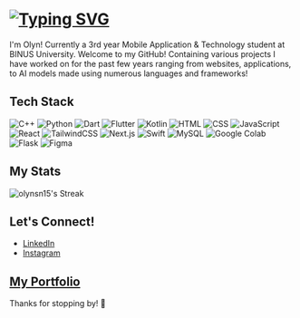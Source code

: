 # [![Typing SVG](https://readme-typing-svg.demolab.com?font=Fira+Code&size=40&pause=1000&color=F70FA3&width=750&height=75&lines=Hi+there!+%E0%AB%AE+%CB%B6%E1%B5%94+%E1%B5%95+%E1%B5%94%CB%B6+%E1%83%90+%F0%90%99%9A+%E2%80%A7%E2%82%8A%CB%9A+%E2%8B%85)](https://git.io/typing-svg)
I'm Olyn! Currently a 3rd year Mobile Application & Technology student at BINUS University. Welcome to my GitHub! Containing various projects I have worked on for the past few years ranging from websites, applications, to AI models made using numerous languages and frameworks!

## Tech Stack
![C++](https://img.shields.io/badge/C++-%2300599C.svg?logo=c%2B%2B&logoColor=white)
![Python](https://img.shields.io/badge/Python-3776AB?logo=python&logoColor=fff)
![Dart](https://img.shields.io/badge/Dart-%230175C2.svg?logo=dart&logoColor=white)
![Flutter](https://img.shields.io/badge/Flutter-02569B?logo=flutter&logoColor=fff)
![Kotlin](https://img.shields.io/badge/Kotlin-%237F52FF.svg?logo=kotlin&logoColor=white)
![HTML](https://img.shields.io/badge/HTML-%23E34F26.svg?logo=html5&logoColor=white)
![CSS](https://img.shields.io/badge/CSS-1572B6?logo=css3&logoColor=fff)
![JavaScript](https://img.shields.io/badge/JavaScript-F7DF1E?logo=javascript&logoColor=000)
![React](https://img.shields.io/badge/React-%2320232a.svg?logo=react&logoColor=%2361DAFB)
![TailwindCSS](https://img.shields.io/badge/Tailwind%20CSS-%2338B2AC.svg?logo=tailwind-css&logoColor=white)
![Next.js](https://img.shields.io/badge/Next.js-black?logo=next.js&logoColor=white)
![Swift](https://img.shields.io/badge/Swift-F54A2A?logo=swift&logoColor=white)
![MySQL](https://img.shields.io/badge/MySQL-4479A1?logo=mysql&logoColor=fff)
![Google Colab](https://img.shields.io/badge/Google%20Colab-F9AB00?logo=googlecolab&logoColor=fff)
![Flask](https://img.shields.io/badge/Flask-000?logo=flask&logoColor=fff)
![Figma](https://img.shields.io/badge/Figma-F24E1E?logo=figma&logoColor=white)

## My Stats
![olynsn15's Streak](https://github-readme-streak-stats.herokuapp.com/?user=olynsn15&theme=dracula&hide_border=true)

## Let's Connect!
- [LinkedIn](https://www.linkedin.com/in/carolyn-santana15/)  
- [Instagram](https://instagram.com/olyn.sna)  

## [My Portfolio](https://olynsn15.vercel.app/) 



Thanks for stopping by! 👀
